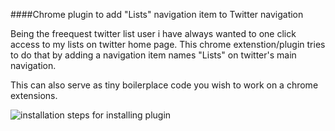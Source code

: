 ####Chrome plugin to add "Lists" navigation item to Twitter navigation

Being the freequest twitter list user i have always wanted to one click access to my lists on twitter home page. This chrome extenstion/plugin tries to do that by adding a navigation item names "Lists" on twitter's main navigation.

This can also serve as tiny boilerplace code you wish to work on a chrome extensions.

![installation steps for installing plugin](http://cdn.makeagif.com/media/1-02-2014/9tKTH2.gif)